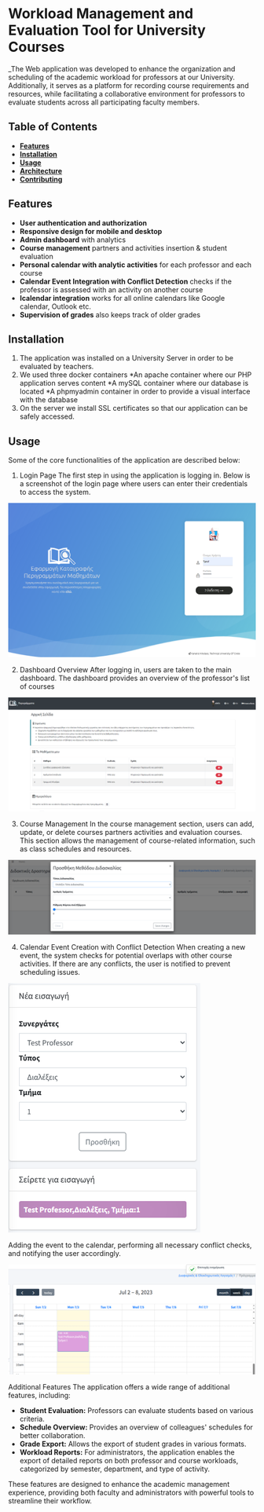 # **Workload Management and Evaluation Tool for University Courses**

_The Web application was developed to enhance the organization and scheduling of the academic workload for professors at our University. Additionally, it serves as a platform for recording course requirements and resources, while facilitating a collaborative environment for professors to evaluate students across all participating faculty members.

## **Table of Contents**
- [**Features**](#features)
- [**Installation**](#installation)
- [**Usage**](#usage)
- [**Architecture**](#architecture)
- [**Contributing**](#contributing)

## **Features**
- **User authentication and authorization**
- **Responsive design for mobile and desktop**
- **Admin dashboard** with analytics
- **Course management** partners and activities insertion & student evaluation
- **Personal calendar with analytic activities** for each professor and each course
- **Calendar Event Integration with Conflict Detection** checks if the professor is assessed with an activity on another course 
- **Icalendar integration** works for all online calendars like Google calendar, Outlook etc.
- **Supervision of grades** also keeps track of older grades


## **Installation**

1. The application was installed on a University Server in order to be evaluated by teachers.
2. We used three docker containers
    *An apache container where our PHP application serves content
    *A mySQL container where our database is located
    *A phpmyadmin container in order to provide a visual interface with the database
3. On the server we install SSL certificates so that our application can be safely accessed.


## **Usage**

Some of the core functionalities of the application are described below:

1. Login Page
The first step in using the application is logging in. Below is a screenshot of the login page where users can enter their credentials to access the system.



![Login Screenshot](https://github.com/nkanakhs/thesis/blob/main/web/images/Login.PNG)

2. Dashboard Overview
After logging in, users are taken to the main dashboard. The dashboard provides an overview of the professor's list of courses



![Welcome Screen](https://github.com/nkanakhs/thesis/blob/main/web/images/WelcomeScreen.PNG)

3. Course Management
In the course management section, users can add, update, or delete courses partners activities and evaluation courses. This section allows the management of course-related information, such as class schedules and resources.



![Manage Activities](https://github.com/nkanakhs/thesis/blob/main/web/images/AddActivity.PNG)

4. Calendar Event Creation with Conflict Detection
When creating a new event, the system checks for potential overlaps with other course activities. If there are any conflicts, the user is notified to prevent scheduling issues.

![Event Creation](https://github.com/nkanakhs/thesis/blob/main/web/images/calendar4.png)

Adding the event to the calendar, performing all necessary conflict checks, and notifying the user accordingly.

![Event Insertion](https://github.com/nkanakhs/thesis/blob/main/web/images/Calendar7.PNG)

Additional Features
The application offers a wide range of additional features, including:

- **Student Evaluation:** Professors can evaluate students based on various criteria.
- **Schedule Overview:** Provides an overview of colleagues' schedules for better collaboration.
- **Grade Export:** Allows the export of student grades in various formats.
- **Workload Reports:** For administrators, the application enables the export of detailed reports on both professor and course workloads, categorized by semester, department, and type of activity.

These features are designed to enhance the academic management experience, providing both faculty and administrators with powerful tools to streamline their workflow.







